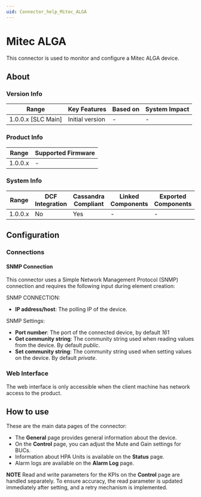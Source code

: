 ```yaml
---
uid: Connector_help_Mitec_ALGA
---
```


# Mitec ALGA

This connector is used to monitor and configure a Mitec ALGA device.

## About

### Version Info

| Range                | Key Features     | Based on     | System Impact     |
|----------------------|------------------|--------------|-------------------|
| 1.0.0.x [SLC Main]   | Initial version  | -            | -                 |

### Product Info

| Range     | Supported Firmware     |
|-----------|------------------------|
| 1.0.0.x   | -                      |

### System Info

| Range     | DCF Integration     | Cassandra Compliant     | Linked Components     | Exported Components     |
|-----------|---------------------|-------------------------|-----------------------|-------------------------|
| 1.0.0.x   | No                  | Yes                     | -                     | -                       |

## Configuration

### Connections

#### SNMP Connection

This connector uses a Simple Network Management Protocol (SNMP) connection and requires the following input during element creation:

SNMP CONNECTION:

- **IP address/host**: The polling IP of the device.

SNMP Settings:

- **Port number**: The port of the connected device, by default *161*
- **Get community string**: The community string used when reading values from the device. By default *public*.
- **Set community string**: The community string used when setting values on the device. By default *private*.

### Web Interface

The web interface is only accessible when the client machine has network access to the product.

## How to use

These are the main data pages of the connector:

- The **General** page provides general information about the device.
- On the **Control** page, you can adjust the Mute and Gain settings for BUCs.
- Information about HPA Units is available on the **Status** page.
- Alarm logs are available on the **Alarm Log** page.

**NOTE**
Read and write parameters for the KPIs on the **Control** page are handled separately. To ensure accuracy, the read parameter is updated immediately after setting, and a retry mechanism is implemented.